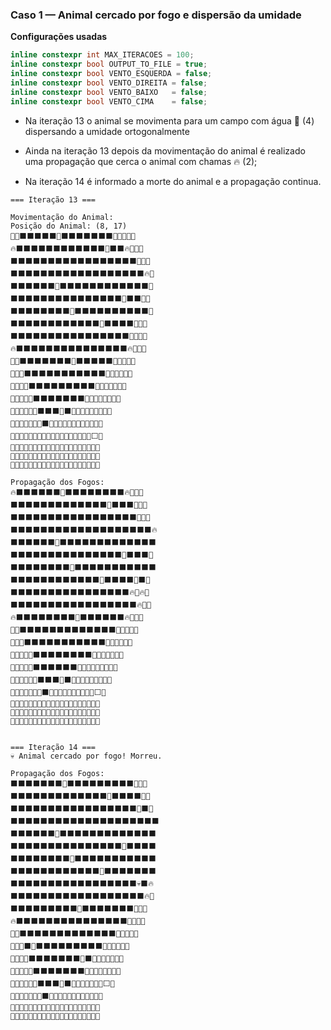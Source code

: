 ### Caso 1 — Animal cercado por fogo e dispersão da umidade

<b>Configurações usadas</b>

```cpp
inline constexpr int MAX_ITERACOES = 100;
inline constexpr bool OUTPUT_TO_FILE = true;
inline constexpr bool VENTO_ESQUERDA = false;
inline constexpr bool VENTO_DIREITA = false;
inline constexpr bool VENTO_BAIXO   = false;
inline constexpr bool VENTO_CIMA    = false;
```

- Na iteração 13 o animal se movimenta para um campo com água 🌊 (4) dispersando a umidade ortogonalmente

- Ainda na iteração 13 depois da movimentação do animal é realizado uma propagação que cerca o animal com chamas 🔥 (2);

- Na iteração 14 é informado a morte do animal e a propagação continua.

```
=== Iteração 13 ===

Movimentação do Animal:
Posição do Animal: (8, 17)
🌳🔥⬛⬛⬛⬛⬛🌊⬛⬛⬛⬛⬛⬛⬛🔥🌳🌳🌳🌳
🔥⬛⬛⬛⬛⬛⬛⬛⬛⬛⬛⬛⬛🌊⬛⬛🔥🌳🌳🌳
⬛⬛⬛⬛⬛⬛⬛⬛⬛⬛⬛⬛⬛⬛⬛⬛⬛🌊🌳🌳
⬛⬛⬛⬛⬛⬛⬛⬛⬛⬛⬛⬛⬛⬛⬛⬛⬛⬛🔥🌳
⬛⬛⬛⬛⬛⬛🌊⬛⬛⬛⬛⬛⬛⬛⬛⬛⬛⬛⬛🔥
⬛⬛⬛⬛⬛⬛⬛⬛⬛⬛⬛⬛⬛⬛⬛🌊⬛⬛🔥🌳
⬛⬛⬛⬛⬛⬛⬛⬛🌊⬛⬛⬛⬛⬛⬛⬛⬛⬛⬛🔥
⬛⬛⬛⬛⬛⬛⬛⬛⬛⬛⬛⬛🌊⬛⬛⬛⬛🌳🔥🌳
⬛⬛⬛⬛⬛⬛⬛⬛⬛⬛⬛⬛⬛⬛⬛⬛🌳🐇🌳🌳
🔥⬛⬛⬛⬛⬛⬛⬛⬛⬛⬛⬛⬛⬛⬛⬛🔥🌳🌳🌳
🌳🔥⬛⬛⬛⬛⬛⬛⬛🌊⬛⬛⬛⬛⬛🔥🌳🌳🌳🌳
🌳🌳🔥⬛⬛⬛⬛⬛⬛⬛⬛⬛⬛⬛🔥🌳🌊🌳🌳🌳
🌳🌳🌳🔥⬛⬛⬛⬛⬛⬛⬛⬛⬛🔥🌳🌳🌳🌳🌳🌳
🌳🌳🌳🌳🌊⬛⬛⬛⬛⬛⬛⬛🔥🌳🌳🌳🌳🌳🌳🌳
🌳🌳🌳🌳🌳🔥⬛⬛⬛🔥⬛🌊🌳🌳🌳🌳🌳🌳🌳🌳
🌳🌳🌳🌳🌳🌳🔥⬛🔥🌳🔥🌳🌳🌳🌊🌳🌳🌳🌳🌳
🌳🌳🌳🌳🌳🌳🌳🔥🌳🌳🌳🌳🌳🌳🌳🌳🌳🌳⬜🌳
🌳🌳🌳🌳🌳🌳🌳🌳🌳🌳🌳🌳🌳🌳🌳🌳🌳🌳🌳🌳
🌳🌳🌳🌳🌳🌳🌳🌳🌳🌳🌳🌳🌳🌳🌳🌳🌳🌳🌳🌳
🌳🌳🌳🌳🌳🌳🌳🌳🌳🌳🌳🌳🌳🌳🌳🌳🌳🌳🌳🌳

Propagação dos Fogos:
🔥⬛⬛⬛⬛⬛⬛🌊⬛⬛⬛⬛⬛⬛⬛⬛🔥🌳🌳🌳
⬛⬛⬛⬛⬛⬛⬛⬛⬛⬛⬛⬛⬛🌊⬛⬛⬛🔥🌳🌳
⬛⬛⬛⬛⬛⬛⬛⬛⬛⬛⬛⬛⬛⬛⬛⬛⬛🌊🔥🌳
⬛⬛⬛⬛⬛⬛⬛⬛⬛⬛⬛⬛⬛⬛⬛⬛⬛⬛⬛🔥
⬛⬛⬛⬛⬛⬛🌊⬛⬛⬛⬛⬛⬛⬛⬛⬛⬛⬛⬛⬛
⬛⬛⬛⬛⬛⬛⬛⬛⬛⬛⬛⬛⬛⬛⬛🌊⬛⬛⬛🔥
⬛⬛⬛⬛⬛⬛⬛⬛🌊⬛⬛⬛⬛⬛⬛⬛⬛⬛⬛⬛
⬛⬛⬛⬛⬛⬛⬛⬛⬛⬛⬛⬛🌊⬛⬛⬛⬛🔥⬛🔥
⬛⬛⬛⬛⬛⬛⬛⬛⬛⬛⬛⬛⬛⬛⬛⬛🔥🐇🔥🌳
⬛⬛⬛⬛⬛⬛⬛⬛⬛⬛⬛⬛⬛⬛⬛⬛⬛🔥🌳🌳
🔥⬛⬛⬛⬛⬛⬛⬛⬛🌊⬛⬛⬛⬛⬛⬛🔥🌳🌳🌳
🌳🔥⬛⬛⬛⬛⬛⬛⬛⬛⬛⬛⬛⬛⬛🔥🌊🌳🌳🌳
🌳🌳🔥⬛⬛⬛⬛⬛⬛⬛⬛⬛⬛⬛🔥🌳🌳🌳🌳🌳
🌳🌳🌳🔥🌊⬛⬛⬛⬛⬛⬛⬛⬛🔥🌳🌳🌳🌳🌳🌳
🌳🌳🌳🌳🔥⬛⬛⬛⬛⬛⬛🌊🔥🌳🌳🌳🌳🌳🌳🌳
🌳🌳🌳🌳🌳🔥⬛⬛⬛🔥⬛🔥🌳🌳🌊🌳🌳🌳🌳🌳
🌳🌳🌳🌳🌳🌳🔥⬛🔥🌳🔥🌳🌳🌳🌳🌳🌳🌳⬜🌳
🌳🌳🌳🌳🌳🌳🌳🔥🌳🌳🌳🌳🌳🌳🌳🌳🌳🌳🌳🌳
🌳🌳🌳🌳🌳🌳🌳🌳🌳🌳🌳🌳🌳🌳🌳🌳🌳🌳🌳🌳
🌳🌳🌳🌳🌳🌳🌳🌳🌳🌳🌳🌳🌳🌳🌳🌳🌳🌳🌳🌳


=== Iteração 14 ===
💀 Animal cercado por fogo! Morreu.

Propagação dos Fogos:
⬛⬛⬛⬛⬛⬛⬛🌊⬛⬛⬛⬛⬛⬛⬛⬛⬛🔥🌳🌳
⬛⬛⬛⬛⬛⬛⬛⬛⬛⬛⬛⬛⬛🌊⬛⬛⬛⬛🔥🌳
⬛⬛⬛⬛⬛⬛⬛⬛⬛⬛⬛⬛⬛⬛⬛⬛⬛🌊⬛🔥
⬛⬛⬛⬛⬛⬛⬛⬛⬛⬛⬛⬛⬛⬛⬛⬛⬛⬛⬛⬛
⬛⬛⬛⬛⬛⬛🌊⬛⬛⬛⬛⬛⬛⬛⬛⬛⬛⬛⬛⬛
⬛⬛⬛⬛⬛⬛⬛⬛⬛⬛⬛⬛⬛⬛⬛🌊⬛⬛⬛⬛
⬛⬛⬛⬛⬛⬛⬛⬛🌊⬛⬛⬛⬛⬛⬛⬛⬛⬛⬛⬛
⬛⬛⬛⬛⬛⬛⬛⬛⬛⬛⬛⬛🌊⬛⬛⬛⬛⬛⬛⬛
⬛⬛⬛⬛⬛⬛⬛⬛⬛⬛⬛⬛⬛⬛⬛⬛⬛💀⬛🔥
⬛⬛⬛⬛⬛⬛⬛⬛⬛⬛⬛⬛⬛⬛⬛⬛⬛⬛🔥🌳
⬛⬛⬛⬛⬛⬛⬛⬛⬛🌊⬛⬛⬛⬛⬛⬛⬛🔥🌳🌳
🔥⬛⬛⬛⬛⬛⬛⬛⬛⬛⬛⬛⬛⬛⬛⬛🌊🌳🌳🌳
🌳🔥⬛⬛⬛⬛⬛⬛⬛⬛⬛⬛⬛⬛⬛🔥🌳🌳🌳🌳
🌳🌳🔥⬛🌊⬛⬛⬛⬛⬛⬛⬛⬛⬛🔥🌳🌳🌳🌳🌳
🌳🌳🌳🔥⬛⬛⬛⬛⬛⬛⬛🌊⬛🔥🌳🌳🌳🌳🌳🌳
🌳🌳🌳🌳🔥⬛⬛⬛⬛⬛⬛⬛🔥🌳🌊🌳🌳🌳🌳🌳
🌳🌳🌳🌳🌳🔥⬛⬛⬛🔥⬛🔥🌳🌳🌳🌳🌳🌳⬜🌳
🌳🌳🌳🌳🌳🌳🔥⬛🔥🌳🔥🌳🌳🌳🌳🌳🌳🌳🌳🌳
🌳🌳🌳🌳🌳🌳🌳🔥🌳🌳🌳🌳🌳🌳🌳🌳🌳🌳🌳🌳
🌳🌳🌳🌳🌳🌳🌳🌳🌳🌳🌳🌳🌳🌳🌳🌳🌳🌳🌳🌳

```
